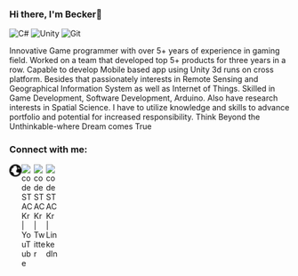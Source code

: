 ### Hi there, I'm Becker👋
![C#](https://img.shields.io/badge/c%23-%23239120.svg?style=for-the-badge&logo=c-sharp&logoColor=white)
![Unity](https://img.shields.io/badge/unity-%23000000.svg?style=for-the-badge&logo=unity&logoColor=white)
![Git](https://img.shields.io/badge/git-%23F05033.svg?style=for-the-badge&logo=git&logoColor=white)

Innovative Game programmer with over 5+ years of experience in gaming field. Worked on a team that developed top 5+ products for three years in a row. Capable to develop Mobile based app using Unity 3d runs on cross platform. Besides that passionately interests in Remote Sensing and Geographical Information System as well as Internet of Things. Skilled in Game Development, Software Development, Arduino. Also have research interests in Spatial Science. I have to utilize knowledge and skills to advance portfolio and potential for increased responsibility.
Think Beyond the Unthinkable-where Dream comes True

### Connect with me:

[<img align="left" alt="codeSTACKr.com" width="22px" src="https://raw.githubusercontent.com/iconic/open-iconic/master/svg/globe.svg" />][website]
[<img align="left" alt="codeSTACKr | YouTube" width="22px" src="https://cdn.jsdelivr.net/npm/simple-icons@v3/icons/youtube.svg" />][youtube]
[<img align="left" alt="codeSTACKr | Twitter" width="22px" src="https://cdn.jsdelivr.net/npm/simple-icons@v3/icons/twitter.svg" />][twitter]
[<img align="left" alt="codeSTACKr | LinkedIn" width="22px" src="https://cdn.jsdelivr.net/npm/simple-icons@v3/icons/linkedin.svg" />][linkedin]


<br />

[website]: https://www.linkedin.com/in/saikat-patra-%F0%9F%8E%AE-93b62482/
[twitter]: https://twitter.com/saikatpatraind
[youtube]: https://www.youtube.com/channel/UCwm845QMiTlz9fcm1x1Y29g
[linkedin]: https://www.linkedin.com/in/saikat-patra-%F0%9F%8E%AE-93b62482/
